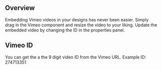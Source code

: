 ## Overview

Embedding Vimeo videos in your designs has never been easier. Simply drag in the Vimeo component and resize the video to your liking. Update the embedded video by changing the ID in the properties panel.

## Vimeo ID

You can get the a the 9 digit video ID from the Vimeo URL.
Example ID: 274713351
